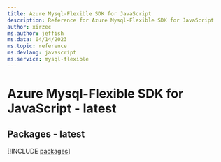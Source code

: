 ```yaml
---
title: Azure Mysql-Flexible SDK for JavaScript
description: Reference for Azure Mysql-Flexible SDK for JavaScript
author: xirzec
ms.author: jeffish
ms.data: 04/14/2023
ms.topic: reference
ms.devlang: javascript
ms.service: mysql-flexible
---
```

# Azure Mysql-Flexible SDK for JavaScript - latest
## Packages - latest
[!INCLUDE [packages](mysql-flexible-index.md)]